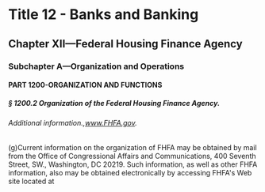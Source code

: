 
# Title 12 - Banks and Banking
## Chapter XII—Federal Housing Finance Agency
### Subchapter A—Organization and Operations
#### PART 1200-ORGANIZATION AND FUNCTIONS
##### § 1200.2 Organization of the Federal Housing Finance Agency.
###### Additional information.,www.FHFA.gov.

(g)Current information on the organization of FHFA may be obtained by mail from the Office of Congressional Affairs and Communications, 400 Seventh Street, SW., Washington, DC 20219. Such information, as well as other FHFA information, also may be obtained electronically by accessing FHFA's Web site located at
